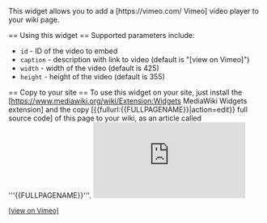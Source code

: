 <noinclude>
This widget allows you to add a [https://vimeo.com/ Vimeo] video player to your wiki page.

== Using this widget ==
Supported parameters include:
* <code>id</code> - ID of the video to embed
* <code>caption</code> - description with link to video (default is "[view on Vimeo]")
* <code>width</code> - width of the video (default is 425)
* <code>height</code> - height of the video (default is 355)

== Copy to your site ==
To use this widget on your site, just install the [https://www.mediawiki.org/wiki/Extension:Widgets MediaWiki Widgets extension] and the copy [{{fullurl:{{FULLPAGENAME}}|action=edit}} full source code] of this page to your wiki, as an article called '''{{FULLPAGENAME}}'''.
</noinclude><includeonly><iframe src="https://player.vimeo.com/video/<!--{$id|escape:'urlpathinfo'}-->?color=b80013&title=0&byline=0&portrait=0" width="<!--{$width|escape:'html'|default:'425'}-->" height="<!--{$height|escape:'html'|default:355}-->" frameborder="0" webkitallowfullscreen mozallowfullscreen allowfullscreen></iframe><p style="font-size: small; margin-top: 0"><a href="https://vimeo.com/<!--{$id|escape:'urlpathinfo'}-->"><!--{if isset($caption)}--><!--{$caption|escape:'html'}--><!--{else}-->[view on Vimeo]<!--{/if}--></a></span></p></includeonly>
